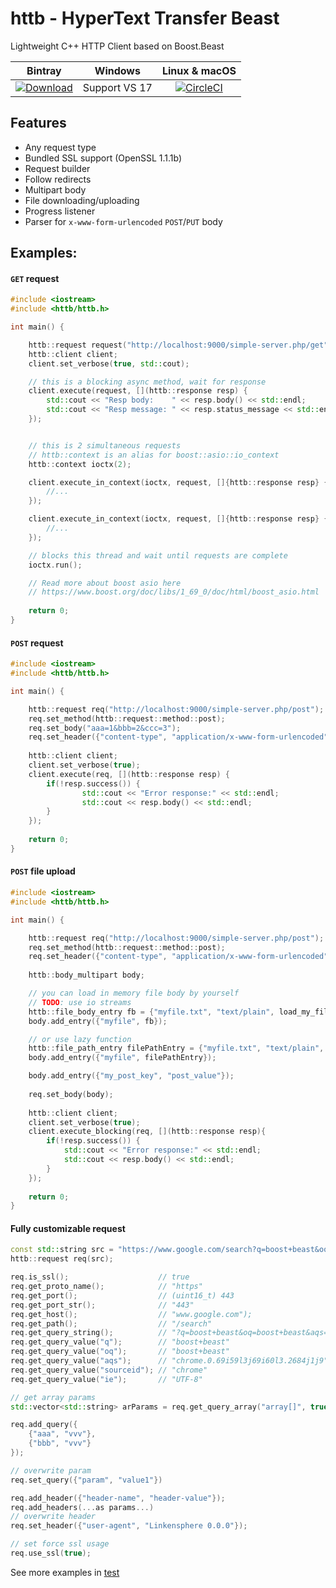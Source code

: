 # httb - HyperText Transfer Beast
Lightweight C++ HTTP Client based on Boost.Beast

| Bintray | Windows | Linux & macOS |
|:--------:|:---------:|:-----------------:|
|[ ![Download](https://api.bintray.com/packages/edwardstock/conan-public/httb%3Aedwardstock/images/download.svg) ](https://bintray.com/edwardstock/conan-public/httb:edwardstock/_latestVersion)|Support VS 17|[![CircleCI](https://circleci.com/gh/edwardstock/httb/tree/master.svg?style=svg)](https://circleci.com/gh/edwardstock/httb/tree/master)|

## Features
 * Any request type
 * Bundled SSL support (OpenSSL 1.1.1b)
 * Request builder
 * Follow redirects
 * Multipart body
 * File downloading/uploading
 * Progress listener
 * Parser for `x-www-form-urlencoded` `POST`/`PUT` body
 
 
## Examples:

#### `GET` request
```cpp
#include <iostream>
#include <httb/httb.h>

int main() {

    httb::request request("http://localhost:9000/simple-server.php/get");
    httb::client client;
    client.set_verbose(true, std::cout);

    // this is a blocking async method, wait for response
    client.execute(request, [](httb::response resp) {
        std::cout << "Resp body:    " << resp.body() << std::endl;
        std::cout << "Resp message: " << resp.status_message << std::endl;
    });


    // this is 2 simultaneous requests
    // httb::context is an alias for boost::asio::io_context
    httb::context ioctx(2);

    client.execute_in_context(ioctx, request, []{httb::response resp} {
        //...
    });

    client.execute_in_context(ioctx, request, []{httb::response resp} {
        //...
    });

    // blocks this thread and wait until requests are complete
    ioctx.run();

    // Read more about boost asio here
    // https://www.boost.org/doc/libs/1_69_0/doc/html/boost_asio.html
    
    return 0;
}
```

#### `POST` request
```cpp
#include <iostream>
#include <httb/httb.h>

int main() {

    httb::request req("http://localhost:9000/simple-server.php/post");
    req.set_method(httb::request::method::post);
    req.set_body("aaa=1&bbb=2&ccc=3");
    req.set_header({"content-type", "application/x-www-form-urlencoded"});
    
    httb::client client;
    client.set_verbose(true);
    client.execute(req, [](httb::response resp) {
        if(!resp.success()) {
                std::cout << "Error response:" << std::endl;
                std::cout << resp.body() << std::endl;
        }
    });
    
    return 0;
}
```

#### `POST` file upload
```cpp
#include <iostream>
#include <httb/httb.h>

int main() {

    httb::request req("http://localhost:9000/simple-server.php/post");
    req.set_method(httb::request::method::post);
    req.set_header({"content-type", "application/x-www-form-urlencoded"});
    
    httb::body_multipart body;

    // you can load in memory file body by yourself
    // TODO: use io streams
    httb::file_body_entry fb = {"myfile.txt", "text/plain", load_my_file_to_string()};
    body.add_entry({"myfile", fb});

    // or use lazy function
    httb::file_path_entry filePathEntry = {"myfile.txt", "text/plain", "/path/to/file.txt"}
    body.add_entry({"myfile", filePathEntry});

    body.add_entry({"my_post_key", "post_value"});
    
    req.set_body(body);
    
    httb::client client;
    client.set_verbose(true);
    client.execute_blocking(req, [](httb::response resp){
        if(!resp.success()) {
            std::cout << "Error response:" << std::endl;
            std::cout << resp.body() << std::endl;
        }
    });
    
    return 0;
}
```

#### Fully customizable request
```cpp
const std::string src = "https://www.google.com/search?q=boost+beast&oq=boost+beast&aqs=chrome.0.69i59l3j69i60l3.2684j1j9&sourceid=chrome&ie=UTF-8";
httb::request req(src);

req.is_ssl();                    // true
req.get_proto_name();            // "https"
req.get_port();                  // (uint16_t) 443
req.get_port_str();              // "443"
req.get_host();                  // "www.google.com");
req.get_path();                  // "/search"
req.get_query_string();          // "?q=boost+beast&oq=boost+beast&aqs=chrome.0.69i59l3j69i60l3.2684j1j9&sourceid=chrome&ie=UTF-8");
req.get_query_value("q");        // "boost+beast"
req.get_query_value("oq");       // "boost+beast"
req.get_query_value("aqs");      // "chrome.0.69i59l3j69i60l3.2684j1j9"
req.get_query_value("sourceid"); // "chrome"
req.get_query_value("ie");       // "UTF-8"

// get array params
std::vector<std::string> arParams = req.get_query_array("array[]", true);

req.add_query({
    {"aaa", "vvv"},
    {"bbb", "vvv"}
});

// overwrite param
req.set_query({"param", "value1"})

req.add_header({"header-name", "header-value"});
req.add_headers(...as params...)
// overwrite header 
req.set_header({"user-agent", "Linkensphere 0.0.0"});

// set force ssl usage
req.use_ssl(true);
```

See more examples in [test](tests/HttpClientTest.cpp)

